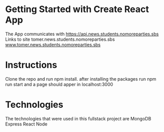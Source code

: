 # Getting Started with Create React App

The App communicates with https://api.news.students.nomoreparties.sbs
Links to site
tomer.news.students.nomoreparties.sbs
www.tomer.news.students.nomoreparties.sbs

# Instructions

Clone the repo and run npm install. after installing the packages run npm run start and a page should apper in localhost:3000

# Technologies

The technologies that were used in this fullstack project are
MongoDB
Express
React
Node
